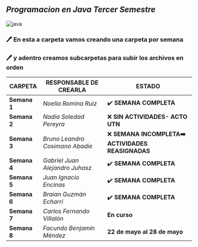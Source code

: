## *Programacion en Java Tercer Semestre*

![java](https://user-images.githubusercontent.com/92758405/232552178-8189c1dd-a439-4b88-8863-bf7cfab2be00.gif)


### :pen: En esta a carpeta vamos creando una carpeta por semana

### :pen: y adentro creamos subcarpetas para subir los archivos en orden

| CARPETA | RESPONSABLE DE CREARLA | ESTADO | 
| ---- | ---- | ---- |
| **Semana 1** | *Noelia Romina Ruiz* | ✔️ **SEMANA COMPLETA** |
| **Semana 2** | *Nadia Soledad Pereyra* | ❌ **SIN ACTIVIDADES- ACTO UTN** |
| **Semana 3** | *Bruno Leandro Cosimano Abadie* | ❌ **SEMANA INCOMPLETA➡️ ACTIVIDADES REASIGNADAS** |
| **Semana 4** | *Gabriel Juan Alejandro Juhasz* | ✔️ **SEMANA COMPLETA** |
| **Semana 5** | *Juan Ignacio Encinas* | ✔️ **SEMANA COMPLETA** |
| **Semana 6** | *Braian Guzmán Echarri* | ✔️ **SEMANA COMPLETA** |
| **Semana 7** | *Carlos Fernando Villalón* | **En curso** |
| **Semana 8** | *Facundo Benjamín Méndez* | **22 de mayo al 28 de mayo** |
